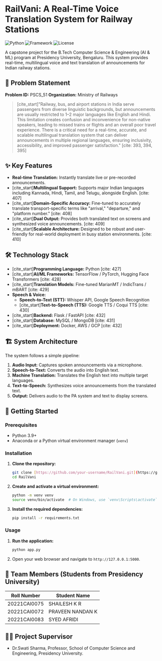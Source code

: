 # RailVani: A Real-Time Voice Translation System for Railway Stations

![Python](https://img.shields.io/badge/python-3.9+-blue.svg)
![Framework](https://img.shields.io/badge/Framework-Flask/FastAPI-orange)
![License](https://img.shields.io/badge/License-MIT-green.svg)

A capstone project for the B.Tech Computer Science & Engineering (AI & ML) program at Presidency University, Bengaluru. This system provides real-time, multilingual voice and text translation of announcements for Indian railway stations.

## 📜 Problem Statement
**Problem ID:** PSCS_51
**Organization:** Ministry of Railways

> [cite_start]"Railway, bus, and airport stations in India serve passengers from diverse linguistic backgrounds, but announcements are usually restricted to 1–2 major languages like English and Hindi. This limitation creates confusion and inconvenience for non-native speakers, leading to missed trains or flights and an overall poor travel experience. There is a critical need for a real-time, accurate, and scalable multilingual translation system that can deliver announcements in multiple regional languages, ensuring inclusivity, accessibility, and improved passenger satisfaction." [cite: 393, 394, 395]

## ✨ Key Features
- **Real-time Translation:** Instantly translate live or pre-recorded announcements.
- [cite_start]**Multilingual Support:** Supports major Indian languages including Kannada, Hindi, Tamil, and Telugu, alongside English. [cite: 407]
- [cite_start]**Domain-Specific Accuracy:** Fine-tuned to accurately translate transport-specific terms like "arrival," "departure," and "platform number." [cite: 408]
- [cite_start]**Dual Output:** Provides both translated text on screens and synthesized voice announcements. [cite: 409]
- [cite_start]**Scalable Architecture:** Designed to be robust and user-friendly for real-world deployment in busy station environments. [cite: 410]

## 🛠️ Technology Stack
- [cite_start]**Programming Language:** Python [cite: 427]
- [cite_start]**AI/ML Frameworks:** TensorFlow / PyTorch, Hugging Face Transformers [cite: 428]
- [cite_start]**Translation Models:** Fine-tuned MarianMT / IndicTrans / mBART [cite: 429]
- **Speech & Voice:**
    - **Speech-to-Text (STT):** Whisper API, Google Speech Recognition
    - [cite_start]**Text-to-Speech (TTS):** Google TTS / Coqui TTS [cite: 430]
- [cite_start]**Backend:** Flask / FastAPI [cite: 432]
- [cite_start]**Database:** MySQL / MongoDB [cite: 431]
- [cite_start]**Deployment:** Docker, AWS / GCP [cite: 432]

## 🏗️ System Architecture



The system follows a simple pipeline:
1.  **Audio Input:** Captures spoken announcements via a microphone.
2.  **Speech-to-Text:** Converts the audio into English text.
3.  **Machine Translation:** Translates the English text into multiple target languages.
4.  **Text-to-Speech:** Synthesizes voice announcements from the translated text.
5.  **Output:** Delivers audio to the PA system and text to display screens.

## 🚀 Getting Started

### Prerequisites
- Python 3.9+
- Anaconda or a Python virtual environment manager (`venv`)

### Installation
1.  **Clone the repository:**
    ```sh
    git clone [https://github.com/your-username/RailVani.git](https://github.com/your-username/RailVani.git)
    cd RailVani
    ```
2.  **Create and activate a virtual environment:**
    ```sh
    python -m venv venv
    source venv/bin/activate  # On Windows, use `venv\Scripts\activate`
    ```
3.  **Install the required dependencies:**
    ```sh
    pip install -r requirements.txt
    ```

### Usage
1.  **Run the application:**
    ```sh
    python app.py
    ```
2.  Open your web browser and navigate to `http://127.0.0.1:5000`.

## 👥 Team Members (Students from Presidency University)

| Roll Number   | Student Name       |
|---------------|--------------------|
| 20221CAI0075  | SHAILESH K R       |
| 20221CAI0072  | PRAVEEN NANDAN K   |
| 20221CAI0083  | SYED AFRIDI        |

## 🧑‍🏫 Project Supervisor
- Dr.Swati Sharma, Professor, School of Computer Science and Engineering, Presidency University. 

